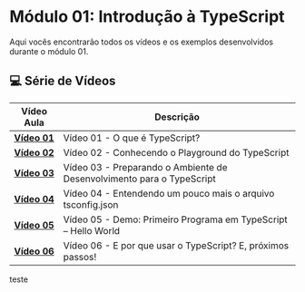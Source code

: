 # Módulo 01: Introdução à TypeScript 

Aqui vocês encontrarão todos os vídeos e os exemplos desenvolvidos durante o módulo 01.

## 💻 Série de Vídeos

| Vídeo Aula | Descrição |
|---|---|
| **[Vídeo 01](https://youtu.be/u7K1sdnCv5Y)** | Vídeo 01 - O que é TypeScript? |
| **[Vídeo 02](https://youtu.be/_pDsn0gE6ys)** | Vídeo 02 - Conhecendo o Playground do TypeScript |
| **[Vídeo 03](https://youtu.be/J-sMh3DF10U)** | Vídeo 03 - Preparando o Ambiente de Desenvolvimento para o TypeScript |
| **[Vídeo 04](https://youtu.be/iYXzT08sX5Y)** | Vídeo 04 - Entendendo um pouco mais o arquivo tsconfig.json |
| **[Vídeo 05](https://youtu.be/iTCRgdEyq0k)** | Vídeo 05 - Demo: Primeiro Programa em TypeScript – Hello World |
| **[Vídeo 06](https://youtu.be/VIYnya9DUxg)** | Vídeo 06 - E por que usar o TypeScript? E, próximos passos! |
teste